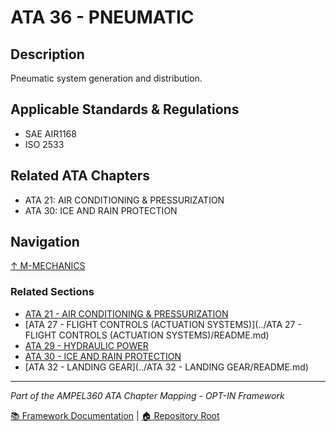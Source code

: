 # ATA 36 - PNEUMATIC

## Description

Pneumatic system generation and distribution.

## Applicable Standards & Regulations

- SAE AIR1168
- ISO 2533

## Related ATA Chapters

- ATA 21: AIR CONDITIONING & PRESSURIZATION
- ATA 30: ICE AND RAIN PROTECTION

## Navigation

[↑ M-MECHANICS](../README.md)

### Related Sections

- [ATA 21 - AIR CONDITIONING & PRESSURIZATION](../../E1-ENVIRONMENT/ATA_21-AIR_CONDITIONING_AND_PRESSURIZATION/README.md)
- [ATA 27 - FLIGHT CONTROLS (ACTUATION SYSTEMS)](../ATA 27 - FLIGHT CONTROLS (ACTUATION SYSTEMS)/README.md)
- [ATA 29 - HYDRAULIC POWER](../ATA%2029%20-%20HYDRAULIC%20POWER/README.md)
- [ATA 30 - ICE AND RAIN PROTECTION](../../E1-ENVIRONMENT/ATA_30-ICE_AND_RAIN_PROTECTION/README.md)
- [ATA 32 - LANDING GEAR](../ATA 32 - LANDING GEAR/README.md)

---

*Part of the AMPEL360 ATA Chapter Mapping - OPT-IN Framework*

[📚 Framework Documentation](../../README.md) | [🏠 Repository Root](../../../README.md)
